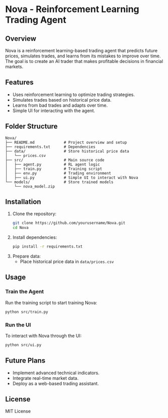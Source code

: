 # Nova - Reinforcement Learning Trading Agent

## Overview
Nova is a reinforcement learning-based trading agent that predicts future prices, simulates trades, and learns from its mistakes to improve over time. The goal is to create an AI trader that makes profitable decisions in financial markets.

## Features
- Uses reinforcement learning to optimize trading strategies.
- Simulates trades based on historical price data.
- Learns from bad trades and adapts over time.
- Simple UI for interacting with the agent.

## Folder Structure
```
Nova/
├── README.md             # Project overview and setup
├── requirements.txt      # Dependencies
├── data/                 # Store historical price data
│   └── prices.csv
├── src/                  # Main source code
│   ├── agent.py          # RL agent logic
│   ├── train.py          # Training script
│   ├── env.py            # Trading environment
│   ├── ui.py             # Simple UI to interact with Nova
└── models/               # Store trained models
    └── nova_model.zip
```

## Installation
1. Clone the repository:
   ```bash
   git clone https://github.com/yourusername/Nova.git
   cd Nova
   ```
2. Install dependencies:
   ```bash
   pip install -r requirements.txt
   ```
3. Prepare data:
   - Place historical price data in `data/prices.csv`

## Usage
### Train the Agent
Run the training script to start training Nova:
```bash
python src/train.py
```

### Run the UI
To interact with Nova through the UI:
```bash
python src/ui.py
```

## Future Plans
- Implement advanced technical indicators.
- Integrate real-time market data.
- Deploy as a web-based trading assistant.

## License
MIT License

